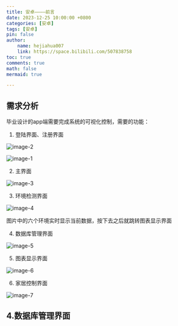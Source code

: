 ```yaml
---
title: 安卓————前言
date: 2023-12-25 10:00:00 +0800
categories: [安卓]
tags: [安卓]
pin: false
author: 
    name: hejiahua007
    link: https://space.bilibili.com/507838758
toc: true
comments: true
math: false
mermaid: true

---
```


## 需求分析

毕业设计的app端需要完成系统的可视化控制，需要的功能：

1. 登陆界面、注册界面

![image-2](/assets/blog_res/2023-12-25-Android_fenxi/image-2.png)

![image-1](/assets/blog_res/2023-12-25-Android_fenxi/image-1.png)

2. 主界面

![image-3](/assets/blog_res/2023-12-25-Android_fenxi/image-3.png)

3. 环境检测界面

![image-4](/assets/blog_res/2023-12-25-Android_fenxi/image-4.png)

图片中的六个环境实时显示当前数据，按下去之后就跳转图表显示界面

4. 数据库管理界面

![image-5](/assets/blog_res/2023-12-25-Android_fenxi/image-5.png)

5. 图表显示界面

![image-6](/assets/blog_res/2023-12-25-Android_fenxi/image-6.png)

6. 家居控制界面

![image-7](/assets/blog_res/2023-12-25-Android_fenxi/image-7.png)

## 4.数据库管理界面